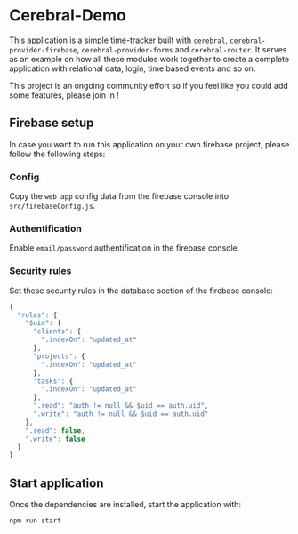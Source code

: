 # Cerebral-Demo

This application is a simple time-tracker built with `cerebral`, `cerebral-provider-firebase`, `cerebral-provider-forms` and `cerebral-router`. It serves as an example on how all these modules work together to create a complete application with relational data, login, time based events and so on.

This project is an ongoing community effort so if you feel like you could add some features, please join in !


## Firebase setup

In case you want to run this application on your own firebase project, please follow the following steps:

### Config

Copy the `web app` config data from the firebase console into `src/firebaseConfig.js`.

### Authentification

Enable `email/password` authentification in the firebase console.

### Security rules

Set these security rules in the database section of the firebase console:

```js
{
  "rules": {
    "$uid": {
      "clients": {
        ".indexOn": "updated_at"
      },
      "projects": {
        ".indexOn": "updated_at"
      },
      "tasks": {
        ".indexOn": "updated_at"
      },  
      ".read": "auth != null && $uid == auth.uid",
      ".write": "auth != null && $uid == auth.uid"
    },
    ".read": false,
    ".write": false
  }
}
```

## Start application

Once the dependencies are installed, start the application with:

```
npm run start
```
